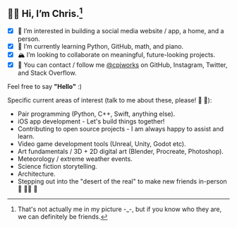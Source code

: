 ## 🐻‍❄️ Hi, I’m **Chris**.[^1]
- [x] 🎨 I’m interested in building a social media website / app, a home, and a person.
- [x] 🎒 I’m currently learning Python, GitHub, math, and piano.
- [x] 🏔 I’m looking to collaborate on meaningful, future-looking projects.
- [x] 🚠 You can contact / follow me [@cpjworks](https://linktr.ee/cpjworks) on GitHub, Instagram, Twitter, and Stack Overflow.<br>

Feel free to say **"Hello"** :)

Specific current areas of interest (talk to me about these, please! 📗 🐛):<br>
- Pair programming (Python, C++, Swift, anything else).<br>
- iOS app development - Let's build things together!<br>
- Contributing to open source projects - I am always happy to assist and learn.<br>
- Video game development tools (Unreal, Unity, Godot etc).<br>
- Art fundamentals / 3D + 2D digital art (Blender, Procreate, Photoshop).<br>
- Meteorology / extreme weather events.<br>
- Science fiction storytelling.<br>
- Architecture.<br>
- Stepping out into the "desert of the real" to make new friends in-person 🐌 🥡🧃 🐢


[^1]: That's not actually me in my picture -_-, but if you know who they are, we can definitely be friends.

<!---
cpjworks/cpjworks is a ✨ special ✨ repository because its `README.md` (this file) appears on your GitHub profile.
You can click the Preview link to take a look at your changes.
--->
